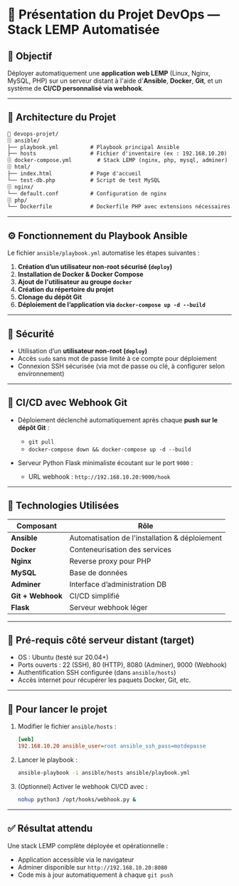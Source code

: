 # 🚀 Présentation du Projet DevOps — Stack LEMP Automatisée

## 🌟 Objectif

Déployer automatiquement une **application web LEMP** (Linux, Nginx, MySQL, PHP) sur un serveur distant à l'aide d'**Ansible**, **Docker**, **Git**, et un système de **CI/CD personnalisé via webhook**.

---

## 🧱 Architecture du Projet

```txt
📁 devops-projet/
🗄 ansible/
├── playbook.yml          # Playbook principal Ansible
├── hosts                 # Fichier d'inventaire (ex : 192.168.10.20)
🗄 docker-compose.yml        # Stack LEMP (nginx, php, mysql, adminer)
🗄 html/
├── index.html            # Page d'accueil
└── test-db.php           # Script de test MySQL
🗄 nginx/
└── default.conf          # Configuration de nginx
🗄 php/
└── Dockerfile            # Dockerfile PHP avec extensions nécessaires
```

---

## ⚙️ Fonctionnement du Playbook Ansible

Le fichier `ansible/playbook.yml` automatise les étapes suivantes :

1. **Création d’un utilisateur non-root sécurisé (`deploy`)**
2. **Installation de Docker & Docker Compose**
3. **Ajout de l'utilisateur au groupe `docker`**
4. **Création du répertoire du projet**
5. **Clonage du dépôt Git**
6. **Déploiement de l’application via `docker-compose up -d --build`**

---

## 🔐 Sécurité

* Utilisation d’un **utilisateur non-root (`deploy`)**
* Accès `sudo` sans mot de passe limité à ce compte pour déploiement
* Connexion SSH sécurisée (via mot de passe ou clé, à configurer selon environnement)

---

## 🔄 CI/CD avec Webhook Git

* Déploiement déclenché automatiquement après chaque **push sur le dépôt Git** :

  * `git pull`
  * `docker-compose down && docker-compose up -d --build`

* Serveur Python Flask minimaliste écoutant sur le port `9000` :

  * URL webhook : `http://192.168.10.20:9000/hook`

---

## 🧪 Technologies Utilisées

| Composant         | Rôle                                           |
| ----------------- | ---------------------------------------------- |
| **Ansible**       | Automatisation de l'installation & déploiement |
| **Docker**        | Conteneurisation des services                  |
| **Nginx**         | Reverse proxy pour PHP                         |
| **MySQL**         | Base de données                                |
| **Adminer**       | Interface d’administration DB                  |
| **Git + Webhook** | CI/CD simplifié                                |
| **Flask**         | Serveur webhook léger                          |

---

## 📌 Pré-requis côté serveur distant (target)

* OS : Ubuntu (testé sur 20.04+)
* Ports ouverts : 22 (SSH), 80 (HTTP), 8080 (Adminer), 9000 (Webhook)
* Authentification SSH configurée (dans `ansible/hosts`)
* Accès internet pour récupérer les paquets Docker, Git, etc.

---

## 📍 Pour lancer le projet

1. Modifier le fichier `ansible/hosts` :

   ```ini
   [web]
   192.168.10.20 ansible_user=root ansible_ssh_pass=motdepasse
   ```

2. Lancer le playbook :

   ```bash
   ansible-playbook -i ansible/hosts ansible/playbook.yml
   ```

3. (Optionnel) Activer le webhook CI/CD avec :

   ```bash
   nohup python3 /opt/hooks/webhook.py &
   ```

---

## ✅ Résultat attendu

Une stack LEMP complète déployée et opérationnelle :

* Application accessible via le navigateur
* Adminer disponible sur `http://192.168.10.20:8080`
* Code mis à jour automatiquement à chaque `git push`
